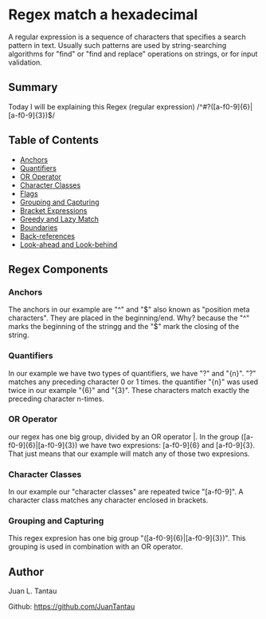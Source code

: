 # Regex match a hexadecimal

A regular expression is a sequence of characters that specifies a search pattern in text. Usually such patterns are used by string-searching algorithms for "find" or "find and replace" operations on strings, or for input validation.

## Summary
Today I will be explaining this Regex (regular expression) /^#?([a-f0-9]{6}|[a-f0-9]{3})$/

## Table of Contents

- [Anchors](#anchors)
- [Quantifiers](#quantifiers)
- [OR Operator](#or-operator)
- [Character Classes](#character-classes)
- [Flags](#flags)
- [Grouping and Capturing](#grouping-and-capturing)
- [Bracket Expressions](#bracket-expressions)
- [Greedy and Lazy Match](#greedy-and-lazy-match)
- [Boundaries](#boundaries)
- [Back-references](#back-references)
- [Look-ahead and Look-behind](#look-ahead-and-look-behind)

## Regex Components

### Anchors
 The anchors in our example are "^" and "$" also known as "position meta characters". They are placed in the beginning/end. Why? because the "^" marks the beginning of the stringg and the "$" mark the closing of the string.
### Quantifiers
In our example we have two types of quantifiers, we have "?" and "{n}". "?" matches any preceding character 0 or 1 times. the quantifier "{n}" was used twice in our example "{6}" and "{3}". These characters match exactly the preceding character n-times.
### OR Operator
our regex has one big group, divided by an OR operator |. In the group ([a-f0-9]{6}|[a-f0-9]{3}) we have two expresions: [a-f0-9]{6} and [a-f0-9]{3}. That just means that our example will match any of those two expresions.
### Character Classes
In our example our "character classes" are repeated twice "[a-f0-9]". A character class matches any character enclosed in brackets.
### Grouping and Capturing
This regex expresion has one big group "([a-f0-9]{6}|[a-f0-9]{3})". This grouping is used in combination with an OR operator.
## Author
Juan L. Tantau

Github: https://github.com/JuanTantau

